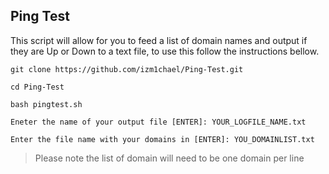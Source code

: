 ## Ping Test
This script will allow for you to feed a list of domain names and output if they are Up or Down to a text file, to use this follow the instructions bellow.

`git clone https://github.com/izm1chael/Ping-Test.git`

`cd Ping-Test`

`bash pingtest.sh`

`Eneter the name of your output file [ENTER]: YOUR_LOGFILE_NAME.txt`

`Enter the file name with your domains in [ENTER]: YOU_DOMAINLIST.txt`

> Please note the list of domain will need to be one domain per line

